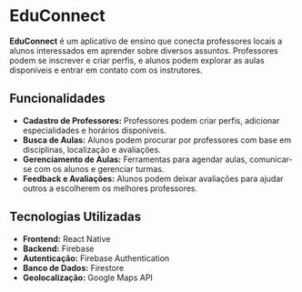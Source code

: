 # EduConnect

**EduConnect** é um aplicativo de ensino que conecta professores locais a alunos interessados em aprender sobre diversos assuntos. Professores podem se inscrever e criar perfis, e alunos podem explorar as aulas disponíveis e entrar em contato com os instrutores.

## Funcionalidades

- **Cadastro de Professores:** Professores podem criar perfis, adicionar especialidades e horários disponíveis.
- **Busca de Aulas:** Alunos podem procurar por professores com base em disciplinas, localização e avaliações.
- **Gerenciamento de Aulas:** Ferramentas para agendar aulas, comunicar-se com os alunos e gerenciar turmas.
- **Feedback e Avaliações:** Alunos podem deixar avaliações para ajudar outros a escolherem os melhores professores.

## Tecnologias Utilizadas

- **Frontend:** React Native
- **Backend:** Firebase
- **Autenticação:** Firebase Authentication
- **Banco de Dados:** Firestore
- **Geolocalização:** Google Maps API
